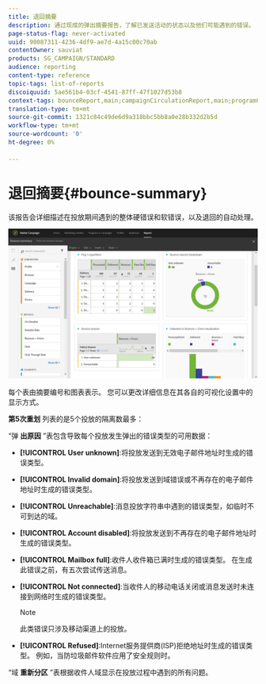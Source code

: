 ```yaml
---
title: 退回摘要
description: 通过现成的弹出摘要报告，了解已发送活动的状态以及他们可能遇到的错误。
page-status-flag: never-activated
uuid: 90087311-4236-4df9-ae7d-4a15c00c70ab
contentOwner: sauviat
products: SG_CAMPAIGN/STANDARD
audience: reporting
content-type: reference
topic-tags: list-of-reports
discoiquuid: 5ae561b4-03cf-4541-87ff-47f1027d53b8
context-tags: bounceReport,main;campaignCirculationReport,main;programCirculationReport,main
translation-type: tm+mt
source-git-commit: 1321c84c49de6d9a318bbc5bb8a0e28b332d2b5d
workflow-type: tm+mt
source-wordcount: '0'
ht-degree: 0%

---
```



# 退回摘要{#bounce-summary}

该报告会详细描述在投放期间遇到的整体硬错误和软错误，以及退回的自动处理。

![](assets/campaign_reports_bounces.png)

每个表由摘要编号和图表表示。 您可以更改详细信息在其各自的可视化设置中的显示方式。

**第5次重划** 列表的是5个投放的隔离数最多：

“弹 **出原因** ”表包含导致每个投放发生弹出的错误类型的可用数据：

* **[!UICONTROL User unknown]**:将投放发送到无效电子邮件地址时生成的错误类型。
* **[!UICONTROL Invalid domain]**:将投放发送到域错误或不再存在的电子邮件地址时生成的错误类型。
* **[!UICONTROL Unreachable]**:消息投放字符串中遇到的错误类型，如临时不可到达的域。
* **[!UICONTROL Account disabled]**:将投放发送到不再存在的电子邮件地址时生成的错误类型。
* **[!UICONTROL Mailbox full]**:收件人收件箱已满时生成的错误类型。 在生成此错误之前，有五次尝试传送消息。
* **[!UICONTROL Not connected]**:当收件人的移动电话关闭或消息发送时未连接到网络时生成的错误类型。

   >[!NOTE]
   >
   >此类错误只涉及移动渠道上的投放。

* **[!UICONTROL Refused]**:Internet服务提供商(ISP)拒绝地址时生成的错误类型。 例如，当防垃圾邮件软件应用了安全规则时。

“域 **重新分区** ”表根据收件人域显示在投放过程中遇到的所有问题。

